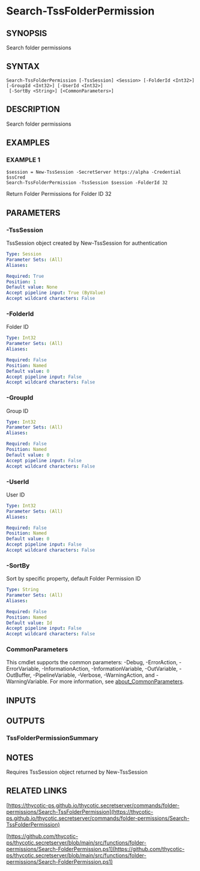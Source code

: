 # Search-TssFolderPermission

## SYNOPSIS
Search folder permissions

## SYNTAX

```
Search-TssFolderPermission [-TssSession] <Session> [-FolderId <Int32>] [-GroupId <Int32>] [-UserId <Int32>]
 [-SortBy <String>] [<CommonParameters>]
```

## DESCRIPTION
Search folder permissions

## EXAMPLES

### EXAMPLE 1
```
$session = New-TssSession -SecretServer https://alpha -Credential $ssCred
Search-TssFolderPermission -TssSession $session -FolderId 32
```

Return Folder Permissions for Folder ID 32

## PARAMETERS

### -TssSession
TssSession object created by New-TssSession for authentication

```yaml
Type: Session
Parameter Sets: (All)
Aliases:

Required: True
Position: 1
Default value: None
Accept pipeline input: True (ByValue)
Accept wildcard characters: False
```

### -FolderId
Folder ID

```yaml
Type: Int32
Parameter Sets: (All)
Aliases:

Required: False
Position: Named
Default value: 0
Accept pipeline input: False
Accept wildcard characters: False
```

### -GroupId
Group ID

```yaml
Type: Int32
Parameter Sets: (All)
Aliases:

Required: False
Position: Named
Default value: 0
Accept pipeline input: False
Accept wildcard characters: False
```

### -UserId
User ID

```yaml
Type: Int32
Parameter Sets: (All)
Aliases:

Required: False
Position: Named
Default value: 0
Accept pipeline input: False
Accept wildcard characters: False
```

### -SortBy
Sort by specific property, default Folder Permission ID

```yaml
Type: String
Parameter Sets: (All)
Aliases:

Required: False
Position: Named
Default value: Id
Accept pipeline input: False
Accept wildcard characters: False
```

### CommonParameters
This cmdlet supports the common parameters: -Debug, -ErrorAction, -ErrorVariable, -InformationAction, -InformationVariable, -OutVariable, -OutBuffer, -PipelineVariable, -Verbose, -WarningAction, and -WarningVariable. For more information, see [about_CommonParameters](http://go.microsoft.com/fwlink/?LinkID=113216).

## INPUTS

## OUTPUTS

### TssFolderPermissionSummary
## NOTES
Requires TssSession object returned by New-TssSession

## RELATED LINKS

[https://thycotic-ps.github.io/thycotic.secretserver/commands/folder-permissions/Search-TssFolderPermission](https://thycotic-ps.github.io/thycotic.secretserver/commands/folder-permissions/Search-TssFolderPermission)

[https://github.com/thycotic-ps/thycotic.secretserver/blob/main/src/functions/folder-permissions/Search-FolderPermission.ps1](https://github.com/thycotic-ps/thycotic.secretserver/blob/main/src/functions/folder-permissions/Search-FolderPermission.ps1)

